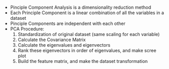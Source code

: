 * Pinciple Component Analysis is a dimensionality reduction method
* Each Principle Component is a linear combination of all the variables in a dataset
* Pinciple Components are independent with each other
* PCA Procedure:
    1. Standardization of original dataset (same scaling for each variable)
    2. Calculate the Covariance Matrix
    3. Calculate the eigenvalues and eigenvectors
    4. Rank these eigenvectors in order of eigenvalues, and make scree plot
    5. Build the feature matrix, and make the dataset transformation
 
